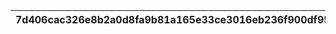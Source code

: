 |7d406cac326e8b2a0d8fa9b81a165e33ce3016eb236f900df95044c32b231e5c|57be9e9db9761d13aae8599df59c4a70342ba18cf412c5a3ca04d2f500e92ad0|4f81d6df343420e192095206371b4c2582cd3f6b67f4621165e57dedb12772a5|b0b597244d7075918d1d5bed2eb0912b31b14659eb6f640edcb2e6c2017e59ce|ef6491ae12f4a7973f2b054d6d2332d24f4065c70cd78c9c7309c2ac3069f537|
| --- | --- | --- | --- | --- |